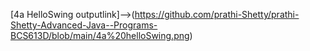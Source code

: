 [4a HelloSwing outputlink]-->(https://github.com/prathi-Shetty/prathi-Shetty-Advanced-Java--Programs-BCS613D/blob/main/4a%20helloSwing.png)
